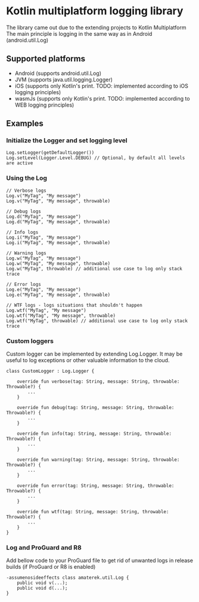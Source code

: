 # Kotlin multiplatform logging library
The library came out due to the extending projects to Kotlin Multiplatform
The main principle is logging in the same way as in Android (android.util.Log)

## Supported platforms
* Android (supports android.util.Log)
* JVM (supports java.util.logging.Logger)
* iOS (supports only Kotlin's print. TODO: implemented according to iOS logging principles)
* wasmJs (supports only Kotlin's print. TODO: implemented according to WEB logging principles)

## Examples

### Initialize the Logger and set logging level
```
Log.setLogger(getDefaultLogger())
Log.setLevel(Logger.Level.DEBUG) // Optional, by default all levels are active
```

### Using the Log
```
// Verbose logs
Log.v("MyTag", "My message")
Log.v("MyTag", "My message", throwable)

// Debug logs
Log.d("MyTag", "My message")
Log.d("MyTag", "My message", throwable)

// Info logs
Log.i("MyTag", "My message")
Log.i("MyTag", "My message", throwable)

// Warning logs
Log.w("MyTag", "My message")
Log.w("MyTag", "My message", throwable)
Log.w("MyTag", throwable) // additional use case to log only stack trace

// Error logs
Log.e("MyTag", "My message")
Log.e("MyTag", "My message", throwable)

// WTF logs - logs situations that shouldn't happen
Log.wtf("MyTag", "My message")
Log.wtf("MyTag", "My message", throwable)
Log.wtf("MyTag", throwable) // additional use case to log only stack trace
```

### Custom loggers
Custom logger can be implemented by extending Log.Logger. It may be useful to log exceptions or other valuable information to the cloud.
```
class CustomLogger : Log.Logger {

    override fun verbose(tag: String, message: String, throwable: Throwable?) {
        ...
    }

    override fun debug(tag: String, message: String, throwable: Throwable?) {
        ...
    }

    override fun info(tag: String, message: String, throwable: Throwable?) {
        ...
    }

    override fun warning(tag: String, message: String, throwable: Throwable?) {
        ...
    }

    override fun error(tag: String, message: String, throwable: Throwable?) {
        ...
    }

    override fun wtf(tag: String, message: String, throwable: Throwable?) {
        ...
    }
}
```

### Log and ProGuard and R8
Add bellow code to your ProGuard file to get rid of unwanted logs in release builds (if ProGuard or R8 is enabled)
```
-assumenosideeffects class amaterek.util.Log {
    public void v(...);
    public void d(...);
}
```
